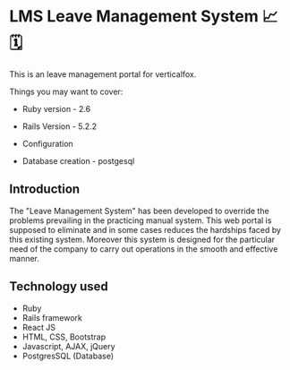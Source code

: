 # LMS Leave Management System :chart_with_upwards_trend: :spiral_calendar:

This is an leave management portal for verticalfox.

Things you may want to cover:
 
* Ruby version - 2.6 
 
* Rails Version - 5.2.2

* Configuration

* Database creation - postgesql


## Introduction
The "Leave Management System" has been developed to override the problems prevailing in the practicing manual system. This web portal is supposed to eliminate and in some cases reduces the hardships faced by this existing system. Moreover this system is designed for the particular need of the company to carry out operations in the smooth and effective manner.



## Technology used
* Ruby
* Rails framework
* React JS
* HTML, CSS, Bootstrap
* Javascript, AJAX, jQuery
* PostgresSQL (Database)
 
